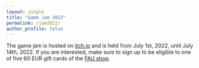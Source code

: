 ```yaml
---
layout: single
title: "Game Jam 2022"
permalink: /jam2022/
author_profile: false
---
```


The game jam is hosted on [itch.io](https://itch.io/jam/rdef-jam-2022) and is held from July 1st, 2022, until July 14th, 2022.
If you are interested, make sure to sign up to be eligible to one of five 60 EUR gift cards of the [FAU shop](https://www.fau-shop.de/en/).